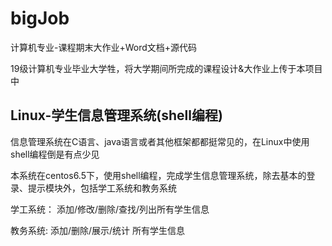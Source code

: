 # bigJob
计算机专业-课程期末大作业+Word文档+源代码

19级计算机专业毕业大学牲，将大学期间所完成的课程设计&大作业上传于本项目中

## Linux-学生信息管理系统(shell编程)

信息管理系统在C语言、java语言或者其他框架都都挺常见的，在Linux中使用shell编程倒是有点少见

本系统在centos6.5下，使用shell编程，完成学生信息管理系统，除去基本的登录、提示模块外，包括学工系统和教务系统

学工系统：
  添加/修改/删除/查找/列出所有学生信息

教务系统:
  添加/删除/展示/统计 所有学生信息
